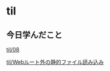 # til

## 今日学んだこと

[til/08](https://github.com/tokiohamamatsu/til/blob/master/%E6%B4%BB%E5%8B%95%E8%A8%98%E9%8C%B2/2022/06/08.md)

[til/Webルート外の静的ファイル読み込み](https://github.com/tokiohamamatsu/til/blob/master/c%23/ASP.NET/Web%E3%83%AB%E3%83%BC%E3%83%88%E5%A4%96%E3%81%AE%E9%9D%99%E7%9A%84%E3%83%95%E3%82%A1%E3%82%A4%E3%83%AB%E8%AA%AD%E3%81%BF%E8%BE%BC%E3%81%BF.md)